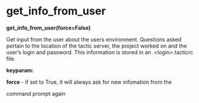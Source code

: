 # get\_info\_from\_user

**get\_info\_from\_user(force=False)**

Get input from the user about the users environment. Questions
asked pertain to the location of the tactic server, the project worked
on and the user’s login and password. This information is stored in
an .&lt;login&gt;.tacticrc file.

**keyparam:**

**force** - if set to True, it will always ask for new infomation from the

command prompt again
